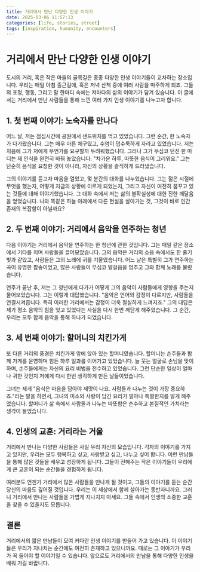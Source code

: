 ```yaml
---
title: 거리에서 만난 다양한 인생 이야기
date: 2025-03-06 11:57:13
categories: [life, stories, street]
tags: [inspiration, humanity, encounters]
---
```


# 거리에서 만난 다양한 인생 이야기

도시의 거리, 혹은 작은 마을의 골목길은 종종 다양한 인생 이야기들이 교차하는 장소입니다. 우리는 매일 아침 출근길에, 혹은 저녁 산책 중에 여러 사람을 마주하게 되죠. 그들의 표정, 행동, 그리고 말 한마디 속에는 저마다의 삶의 이야기가 담겨 있습니다. 이 글에서는 거리에서 만난 사람들을 통해 느낀 여러 가지 인생 이야기를 나누고자 합니다.

## 1. 첫 번째 이야기: 노숙자를 만나다

어느 날, 저는 점심시간에 공원에서 샌드위치를 먹고 있었습니다. 그런 순간, 한 노숙자가 다가왔습니다. 그는 매우 마른 체구였고, 수염이 덥수룩하게 자라고 있었습니다. 저는 처음에 그가 저에게 무언가를 요구할까 두려워했습니다. 그러나 그가 무심코 던진 한 마디는 제 인식을 완전히 바꿔 놓았습니다. "차가운 하루, 따뜻한 음식이 그리워요." 그는 단순히 음식을 요청한 것이 아니라, 자신의 상황을 솔직하게 드러냈습니다.

그의 이야기를 듣고자 마음을 열었고, 몇 분간의 대화를 나누었습니다. 그는 젊은 시절에 무엇을 했는지, 어떻게 지금의 상황에 이르게 되었는지, 그리고 자신이 여전히 꿈꾸고 있는 것들에 대해 이야기했습니다. 그 대화 속에서 저는 삶의 불확실성에 대한 진한 깨달음을 얻었습니다. 나와 똑같은 하늘 아래에서 다른 현실을 살아가는 것, 그것이 바로 인간 존재의 복잡함이 아닐까요?

## 2. 두 번째 이야기: 거리에서 음악을 연주하는 청년

다음 이야기는 거리에서 음악을 연주하는 한 청년에 관한 것입니다. 그는 매일 같은 장소에서 기타를 치며 사람들을 끌어모았습니다. 그의 음악은 거리의 소음 속에서도 한 줄기 빛과 같았고, 사람들은 그의 노래에 귀를 기울였습니다. 어느 날은 특별히 그가 연주하는 곡이 유명한 팝송이었고, 많은 사람들이 무심코 발걸음을 멈추고 그와 함께 노래를 불렀습니다.

연주가 끝난 후, 저는 그 청년에게 다가가 어떻게 그의 음악이 사람들에게 영향을 주는지 물어보았습니다. 그는 이렇게 대답했습니다. "음악은 언어와 감정이 다르지만, 사람들을 연결시켜줍니다. 특히 이러한 거리에서는 감정이 더욱 절실하게 느껴지죠." 그의 대답은 제가 평소 음악의 힘을 잊고 있었다는 사실을 다시 한번 깨닫게 해주었습니다. 그 순간, 우리는 모두 함께 음악을 통해 하나가 되었습니다.

## 3. 세 번째 이야기: 할머니의 치킨가게

또 다른 거리의 풍경은 치킨가게 앞에 앉아 있는 할머니였습니다. 할머니는 손주들과 함께 가게를 운영하며 힘든 하루 일과를 이어가고 있었습니다. 늘 웃는 얼굴로 손님을 맞이하며, 손주들에게는 자신의 요리 비법을 전수하고 있었습니다. 그런 단순한 일상이 얼마나 귀한 것인지 저에게 다시 한번 생각하게 만든 날들이었습니다.

그녀는 제게 "음식은 마음을 담아야 제맛이 나요. 사람들과 나누는 것이 가장 중요하죠."라는 말을 하면서, 그녀의 미소와 사랑이 담긴 요리가 얼마나 특별한지를 알게 해주었습니다. 할머니가 삶 속에서 사람들과 나누는 따뜻함은 순수하고 본질적인 가치라는 생각이 들었습니다.

## 4. 인생의 교훈: 거리라는 거울

거리에서 만나는 다양한 사람들은 사실 우리 자신의 모습입니다. 각자의 이야기를 가지고 있지만, 우리는 모두 행복하고 싶고, 사랑받고 싶고, 나누고 싶어 합니다. 이런 만남들을 통해 많은 것들을 배우고 성장하게 됩니다. 그들이 전해주는 작은 이야기들이 우리에게 큰 교훈이 되는 순간들을 경험하게 됩니다.

여러분도 언젠가 거리에서 많은 사람들을 만나게 될 것이고, 그들의 이야기를 듣는 순간 당신의 마음도 깊어질 것입니다. 우리는 이 세상에서 함께 살아가는 동반자니까요. 그러니 거리에서 만나는 사람들을 가볍게 지나치지 마세요. 그들 속에서 인생의 소중한 교훈을 찾을 수 있을지도 모릅니다.

## 결론

거리에서의 짧은 만남들이 모여 커다란 인생 이야기를 만들어 가고 있습니다. 이 이야기들은 우리가 지나치는 순간에도 여전히 존재하고 있으니까요. 때로는 그 이야기가 우리가 꼭 들어야 할 이야기일 수 있습니다. 앞으로도 거리에서의 만남을 통해 다양한 인생을 배워 가길 바랍니다.